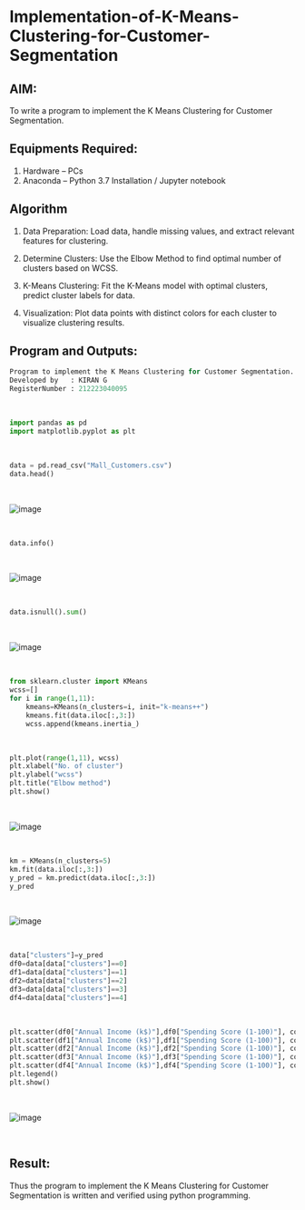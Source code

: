 # Implementation-of-K-Means-Clustering-for-Customer-Segmentation

## AIM:
To write a program to implement the K Means Clustering for Customer Segmentation.

## Equipments Required:
1. Hardware – PCs
2. Anaconda – Python 3.7 Installation / Jupyter notebook

## Algorithm
1. Data Preparation: Load data, handle missing values, and extract relevant features for clustering.

2. Determine Clusters: Use the Elbow Method to find optimal number of clusters based on WCSS.

3. K-Means Clustering: Fit the K-Means model with optimal clusters, predict cluster labels for data.

4. Visualization: Plot data points with distinct colors for each cluster to visualize clustering results.


## Program and Outputs:
```python
Program to implement the K Means Clustering for Customer Segmentation.
Developed by   : KIRAN G
RegisterNumber : 212223040095
```

<br>

```python
import pandas as pd
import matplotlib.pyplot as plt
```
<br>

```python
data = pd.read_csv("Mall_Customers.csv")
data.head()
```
<br>

![image](https://github.com/user-attachments/assets/906abd06-27b5-445f-a65f-49e6f1fb1579)

<br>

```python
data.info()
```
<br>

![image](https://github.com/user-attachments/assets/51267725-e943-4786-855b-c24de6ed01dc)

<br>

```python
data.isnull().sum()
```
<br>

![image](https://github.com/user-attachments/assets/e22e6ce0-f0dc-4e59-b90d-4367b0e7f067)

<br>

```python
from sklearn.cluster import KMeans
wcss=[]
for i in range(1,11):
    kmeans=KMeans(n_clusters=i, init="k-means++")
    kmeans.fit(data.iloc[:,3:])
    wcss.append(kmeans.inertia_)
```
<br>

```python
plt.plot(range(1,11), wcss)
plt.xlabel("No. of cluster")
plt.ylabel("wcss")
plt.title("Elbow method")
plt.show()
```
<br>

![image](https://github.com/user-attachments/assets/e36ea65f-44b1-47d1-ad52-bb84bfe31b8b)

<br>

```python
km = KMeans(n_clusters=5)
km.fit(data.iloc[:,3:])
y_pred = km.predict(data.iloc[:,3:])
y_pred
```
<br>

![image](https://github.com/user-attachments/assets/da81512b-8a07-42e8-9c21-58356021b2d2)

<br>

```python
data["clusters"]=y_pred
df0=data[data["clusters"]==0]
df1=data[data["clusters"]==1]
df2=data[data["clusters"]==2]
df3=data[data["clusters"]==3]
df4=data[data["clusters"]==4]
```
<br>

```python
plt.scatter(df0["Annual Income (k$)"],df0["Spending Score (1-100)"], color = "gold", label = "cluster 1")
plt.scatter(df1["Annual Income (k$)"],df1["Spending Score (1-100)"], color = "pink", label = "cluster 2")
plt.scatter(df2["Annual Income (k$)"],df2["Spending Score (1-100)"], color = "green", label = "cluster 3")
plt.scatter(df3["Annual Income (k$)"],df3["Spending Score (1-100)"], color = "blue", label = "cluster 4")
plt.scatter(df4["Annual Income (k$)"],df4["Spending Score (1-100)"], color = "red", label = "cluster 5")
plt.legend()
plt.show()
```
<br>

![image](https://github.com/user-attachments/assets/5eac60b2-7946-4155-bfba-fac8d3e9e742)

<br>

## Result:
Thus the program to implement the K Means Clustering for Customer Segmentation is written and verified using python programming.

